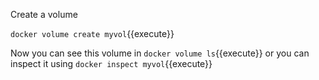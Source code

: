Create a volume 

`docker volume create myvol`{{execute}}

Now you can see this volume in `docker volume ls`{{execute}} or you can inspect it using `docker inspect myvol`{{execute}}
